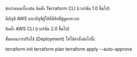 ข้อกำหนดเบื้องต้น
ติดตั้ง Terraform CLI (เวอร์ชัน 1.0 ขึ้นไป)

มีบัญชี AWS และบัญชีผู้ใช้ที่มีสิทธิ์ผู้ดูแลระบบ

ติดตั้ง AWS CLI (เวอร์ชัน 2.0 ขึ้นไป)

ขั้นตอนการปรับใช้ (Deployment)
ให้ใช้คำสั่งต่อไปนี้:

 
terraform init
terraform plan
terraform apply --auto-approve 
